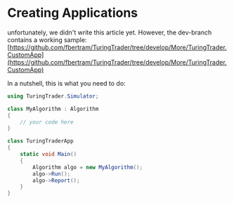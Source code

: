# Creating Applications

unfortunately, we didn't write this article yet. However, the dev-branch contains a working sample: [https://github.com/fbertram/TuringTrader/tree/develop/More/TuringTrader.CustomApp](https://github.com/fbertram/TuringTrader/tree/develop/More/TuringTrader.CustomApp)

In a nutshell, this is what you need to do:

```c#
using TuringTrader.Simulator;

class MyAlgorithm : Algorithm
{
	// your code here
}

class TuringTraderApp
{
    static void Main()
    {
        Algorithm algo = new MyAlgorithm();
        algo->Run();
        algo->Report();
    }
}
```

